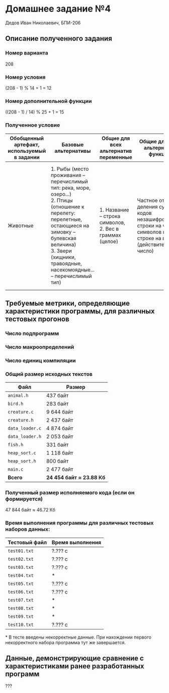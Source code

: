 # Домашнее задание №4
Дедов Иван Николаевич, БПИ-206


## Описание полученного задания

### Номер варианта
208

### Номер условия
(208 - 1) % 14 + 1 = 12

### Номер дополнительной функции
((208 - 1) / 14) % 25 + 1 = 15

### Полученное условие
| Обобщенный артефакт, используемый в задании | Базовые альтернативы | Общие для всех  альтернатив переменные | Общие для всех альтернатив функции | Обработка данных |
| - | - | - | - | - |
| Животные | 1. Рыбы (место проживания – перечислимый тип: река, море, озеро...) <br/> 2. Птицы (отношение к перелету: перелетные, остающиеся на зимовку – булевская величина) <br/> 3. Звери (хищники, травоядные, насекомоядные... – перечислимый тип) | 1. Название – строка символов, <br/> 2. Вес в граммах (целое) | Частное от деления суммы кодов незашифрованной строки на число символов в этой строке на вес (действительное число) | Упорядочить элементы контейнера по убыванию используя сортировку с помощью «дерева» (Heap Sort). В качестве ключей для сортировки и других действий используются результаты функции, общей для всех альтернатив. |


## Требуемые метрики, определяющие характеристики программы, для различных тестовых прогонов

### Число подпрограмм

### Число макроопределений

### Число единиц компиляции

### Общий размер исходных текстов
| Файл                | Размер                     |
| ------------------- | -------------------------- |
| ```animal.h```      | 437 байт                   |
| ```bird.h```        | 283 байт                   |
| ```creature.c```    | 9 644 байт                 |
| ```creature.h```    | 2 437 байт                 |
| ```data_loader.c``` | 4 874 байт                 |
| ```data_loader.h``` | 2 053 байт                 |
| ```fish.h```        | 331 байт                   |
| ```heap_sort.c```   | 1 118 байт                 |
| ```heap_sort.h```   | 800 байт                   |
| ```main.c```        | 2 477 байт                 |
| **Всего**           | **24 454 байт ≈ 23.88 Кб** |

### Полученный размер исполняемого кода (если он формируется)
47 844 байт ≈ 46.72 Кб

### Время выполнения программы для различных тестовых наборов данных:
| Тестовый файл    | Время выполнения |
| ---------------- | ---------------- |
| ```test01.txt``` | ?.??? с          |
| ```test02.txt``` | ?.??? с          |
| ```test03.txt``` | ?.??? с          |
| ```test04.txt``` | \*               |
| ```test05.txt``` | ?.??? с          |
| ```test06.txt``` | ?.??? с          |
| ```test07.txt``` | \*               |
| ```test08.txt``` | \*               |
| ```test09.txt``` | \*               |
| ```test10.txt``` | ?.??? с          |

\* В тесте введены некорректные данные. При нахождении первого некорректного набора программа тут же завершается.

## Данные, демонстрирующие сравнение с характеристиками ранее разработанных программ

???
